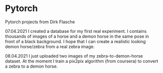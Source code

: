 # Pytorch
Pytorch projects from Dirk Flasche

07.04.2021
I created a database for my first real experiment. I contains thousands of images of a horse and a demon horse in the same pose in front of a black background. I hope that I can create a realistic looking demon horse/zebra from a real zebra image. 

08.04.2021
I just uploaded two images of my zebra-to-demon-horse dataset. At the moment I train a pix2pix algorithm (from coursera) to convert a zebra to a demon horse. 
